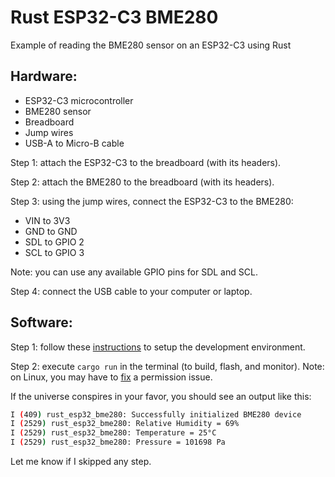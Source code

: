 # Rust ESP32-C3 BME280

Example of reading the BME280 sensor on an ESP32-C3 using Rust

## Hardware:

- ESP32-C3 microcontroller
- BME280 sensor
- Breadboard
- Jump wires
- USB-A to Micro-B cable

Step 1: attach the ESP32-C3 to the breadboard (with its headers).

Step 2: attach the BME280 to the breadboard (with its headers).

Step 3: using the jump wires, connect the ESP32-C3 to the BME280: 

- VIN to 3V3
- GND to GND
- SDL to GPIO 2
- SCL to GPIO 3

Note: you can use any available GPIO pins for SDL and SCL.

Step 4: connect the USB cable to your computer or laptop.

## Software:

Step 1: follow these [instructions](https://github.com/esp-rs/esp-idf-template?tab=readme-ov-file#prerequisites) to setup the development environment.

Step 2: execute `cargo run` in the terminal (to build, flash, and monitor). Note: on Linux, you may have to [fix](https://github.com/esp-rs/espflash/blob/main/espflash/README.md#permissions-on-linux) a permission issue.

If the universe conspires in your favor, you should see an output like this:

```bash
I (409) rust_esp32_bme280: Successfully initialized BME280 device
I (2529) rust_esp32_bme280: Relative Humidity = 69%
I (2529) rust_esp32_bme280: Temperature = 25°C
I (2529) rust_esp32_bme280: Pressure = 101698 Pa
```

Let me know if I skipped any step.

